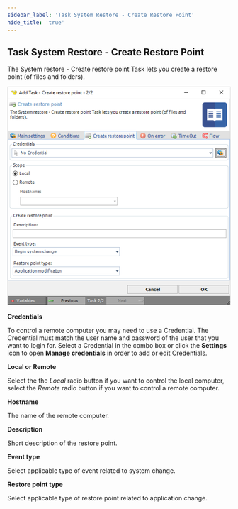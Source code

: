 ```yaml
---
sidebar_label: 'Task System Restore - Create Restore Point'
hide_title: 'true'
---
```


## Task System Restore - Create Restore Point

The System restore - Create restore point Task lets you create a restore point (of files and folders).
 
 ![](../../../../../static/img/tasksystemrestorecreaterestorepoint.png)

**Credentials**

To control a remote computer you may need to use a Credential. The Credential must match the user name and password of the user that you want to login for. Select a Credential in the combo box or click the **Settings** icon to open **Manage credentials** in order to add or edit Credentials.
 
**Local or Remote**

Select the the *Local* radio button if you want to control the local computer, select the *Remote* radio button if you want to control a remote computer.
 
**Hostname**

The name of the remote computer.
 
**Description**

Short description of the restore point.
 
**Event type**

Select applicable type of event related to system change.
 
**Restore point type**

Select applicable type of restore point related to application change.